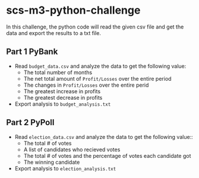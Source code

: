 # scs-m3-python-challenge

In this challenge, the python code will read the given csv file and get the data and export the results to a txt file.

## Part 1 PyBank

* Read `budget_data.csv` and analyze the data to get the following value:
  * The total number of months
  * The net total amount of `Profit/Losses` over the entire period
  * The changes in `Profit/Losses` over the entire perid
  * The greatest increase in profits
  * The greatest decrease in profits
* Export analysis to `budget_analysis.txt`

## Part 2 PyPoll

* Read `election_data.csv` and analyze the data to get the following value::
  * The total # of votes
  * A list of candidates who recieved votes
  * The total # of votes and the percentage of votes each candidate got
  * The winning candidate
* Export analysis to `election_analysis.txt`
